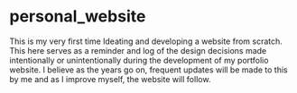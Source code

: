 # personal_website
This is my very first time Ideating and developing a website from scratch. This here serves as a reminder and log of the design decisions made intentionally or unintentionally during the development of my portfolio website. I believe as the years go on, frequent updates will be made to this by me and as I improve myself, the website will follow.
